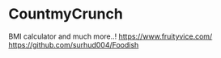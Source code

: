 # CountmyCrunch
BMI calculator and much more..!
https://www.fruityvice.com/
https://github.com/surhud004/Foodish
